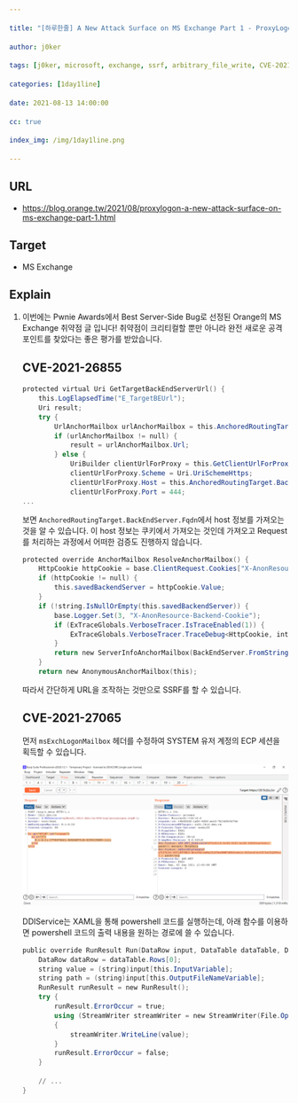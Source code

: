 ```yaml
---

title: "[하루한줄] A New Attack Surface on MS Exchange Part 1 - ProxyLogon!"

author: j0ker

tags: [j0ker, microsoft, exchange, ssrf, arbitrary_file_write, CVE-2021-26855, CVE-2021-27065] 

categories: [1day1line] 

date: 2021-08-13 14:00:00 

cc: true

index_img: /img/1day1line.png

---
```


## URL

- https://blog.orange.tw/2021/08/proxylogon-a-new-attack-surface-on-ms-exchange-part-1.html

## Target

- MS Exchange

  

## Explain

1. 이번에는 Pwnie Awards에서 Best Server-Side Bug로 선정된 Orange의 MS Exchange 취약점 글 입니다! 취약점이 크리티컬할 뿐만 아니라 완전 새로운 공격 포인트를 찾았다는 좋은 평가를 받았습니다.

   ## CVE-2021-26855

   ```powershell
   protected virtual Uri GetTargetBackEndServerUrl() {
       this.LogElapsedTime("E_TargetBEUrl");
       Uri result;
       try {
           UrlAnchorMailbox urlAnchorMailbox = this.AnchoredRoutingTarget.AnchorMailbox as UrlAnchorMailbox;
           if (urlAnchorMailbox != null) {
               result = urlAnchorMailbox.Url;
           } else {
               UriBuilder clientUrlForProxy = this.GetClientUrlForProxy();
               clientUrlForProxy.Scheme = Uri.UriSchemeHttps;
               clientUrlForProxy.Host = this.AnchoredRoutingTarget.BackEndServer.Fqdn; //here
               clientUrlForProxy.Port = 444;
   ...
   ```

   보면 `AnchoredRoutingTarget.BackEndServer.Fqdn`에서 host 정보를 가져오는 것을 알 수 있습니다. 이 host 정보는 쿠키에서 가져오는 것인데 가져오고 Request를 처리하는 과정에서 어떠한 검증도 진행하지 않습니다.

   ```powershell
   protected override AnchorMailbox ResolveAnchorMailbox() {
       HttpCookie httpCookie = base.ClientRequest.Cookies["X-AnonResource-Backend"];
       if (httpCookie != null) {
           this.savedBackendServer = httpCookie.Value;
       }
       if (!string.IsNullOrEmpty(this.savedBackendServer)) {
           base.Logger.Set(3, "X-AnonResource-Backend-Cookie");
           if (ExTraceGlobals.VerboseTracer.IsTraceEnabled(1)) {
               ExTraceGlobals.VerboseTracer.TraceDebug<HttpCookie, int>((long)this.GetHashCode(), "[OwaResourceProxyRequestHandler::ResolveAnchorMailbox]: AnonResourceBackend cookie used: {0}; context {1}.", httpCookie, base.TraceContext);
           }
           return new ServerInfoAnchorMailbox(BackEndServer.FromString(this.savedBackendServer), this);  //here
       }
       return new AnonymousAnchorMailbox(this);
   ```

   따라서 간단하게 URL을 조작하는 것만으로 SSRF를 할 수 있습니다.

   ## CVE-2021-27065

   먼저 `msExchLogonMailbox` 헤더를 수정하여 SYSTEM 유저 계정의 ECP 세션을 획득할 수 있습니다.

   ![sadf](./img/210813.png)

   DDIService는 XAML을 통해 powershell 코드를 실행하는데, 아래 함수를 이용하면 powershell 코드의 출력 내용을 원하는 경로에 쓸 수 있습니다.

   ```powershell
   public override RunResult Run(DataRow input, DataTable dataTable, DataObjectStore store, Type codeBehind, Workflow.UpdateTableDelegate updateTableDelegate) {
       DataRow dataRow = dataTable.Rows[0];
       string value = (string)input[this.InputVariable];
       string path = (string)input[this.OutputFileNameVariable];
       RunResult runResult = new RunResult();
       try {
           runResult.ErrorOccur = true;
           using (StreamWriter streamWriter = new StreamWriter(File.Open(path, FileMode.CreateNew)))
           {
               streamWriter.WriteLine(value);
           }
           runResult.ErrorOccur = false;
       }
       
       // ...
   }
   ```
